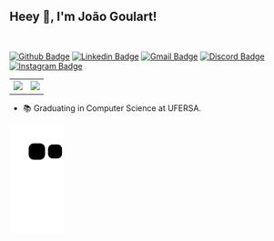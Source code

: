 ## Heey 👋, I'm João Goulart!

<!-- 
<img style="margin-left=50px;" class="margin-l" height=150px width=200px src="https://cdn.dribbble.com/users/330915/screenshots/3587000/10_coding_dribbble.gif">
-->


<br/>

[![Github Badge](https://img.shields.io/badge/-Github-000?style=flat-square&logo=Github&logoColor=white&link=https://github.com/ArthurOlive)](https://github.com/jgoulartf)
[![Linkedin Badge](https://img.shields.io/badge/LinkedIn-0077B5?style=for-the-badge&logo=linkedin&logoColor=white)](https://www.linkedin.com/in/jo%C3%A3o-goulart-0a2541150/)
[![Gmail Badge](https://img.shields.io/badge/-Gmail-c14438?style=flat-square&logo=Gmail&logoColor=white&link=mailto:joao123goulart@gmail.com)](mailto:joao123goulart@gmail.com)
[![Discord Badge](https://img.shields.io/badge/Discord-7289DA?style=flat-square&logo=discord&logoColor=white)](mailto:joao123goulart@gmail.com)
[![Instagram Badge](https://img.shields.io/badge/Instagram-E4405F?style=flat-square&logo=discord&logoColor=white&link=https://www.instagram.com/jgoulart.dev)](https://www.instagram.com/jgoulart.dev)

<table>
  <th>
    <img height="180em" src="https://github-readme-stats.vercel.app/api/top-langs/?username=jgoulartf&layout=compact&langs_count=7&theme=dracula"/>
  </th>
  <th>
    <img height="180em" src="https://github-readme-stats.vercel.app/api?username=jgoulartf&show_icons=true&theme=dracula&include_all_commits=true&count_private=true"/>
  </th> 
</table>

- 📚 Graduating in Computer Science at UFERSA.

![Snake animation](https://github.com/jgoulartf/jgoulartf/blob/output/github-contribution-grid-snake.svg)

<!-- 


## Languages
<div>
  <img height=30px width=30px src="https://cdn.jsdelivr.net/gh/devicons/devicon/icons/javascript/javascript-original.svg" />
  <img height=30px width=30px src="https://cdn.jsdelivr.net/gh/devicons/devicon/icons/java/java-original.svg" />
  <img height=30px width=30px src="https://cdn.jsdelivr.net/gh/devicons/devicon/icons/cplusplus/cplusplus-original.svg" />
</div>

## Tools
<div> 
  <img height=30px width=30px src="https://cdn.jsdelivr.net/gh/devicons/devicon/icons/vscode/vscode-original.svg" />
  <img height=30px width=30px src="https://cdn.jsdelivr.net/gh/devicons/devicon/icons/postgresql/postgresql-original.svg" />
  <img height=30px width=30px src="https://cdn.jsdelivr.net/gh/devicons/devicon/icons/git/git-original.svg" />
</div>

<a href="https://www.buymeacoffee.com/jgoulart" target="_blank"><img src="https://cdn.buymeacoffee.com/buttons/v2/default-red.png" alt="Buy Me A Coffee" width="150" ></a>

  
<!--
**jgoulartf/jgoulartf** is a ✨ _special_ ✨ repository because its `README.md` (this file) appears on your GitHub profile.

Here are some ideas to get you started:

- 🔭 I’m currently working on ...
- 🌱 I’m currently learning ...
- 👯 I’m looking to collaborate on ...
- 🤔 I’m looking for help with ...
- 💬 Ask me about ...
- 📫 How to reach me: ...
- 😄 Pronouns: ...
- ⚡ Fun fact: ...
-->
